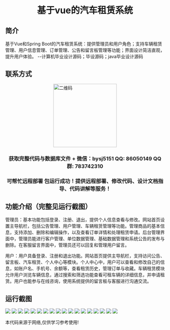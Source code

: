 <p><h1 align="center">基于vue的汽车租赁系统</h1></p>

## 简介
基于Vue和Spring Boot的汽车租赁系统：提供管理员和用户角色；支持车辆租赁管理、用户信息管理、订单管理、公告和留言板管理等功能；界面设计简洁直观，提升用户体验。    --计算机毕业设计源码；毕设源码；java毕业设计源码


## 联系方式
<img src="https://bs-1329754181.cos.ap-shanghai.myqcloud.com/wx.jpg" alt="二维码" style="display: block; margin: 0 auto;" width="200px">
<p><h3 align="center">获取完整代码与数据库文件 + 微信：bysj5151 QQ: 86050149 QQ群: 783742310</h3></p>
<p><h3 align="center">可帮忙远程部署 包运行成功！提供远程部署、修改代码、设计文档指导、代码讲解等服务！</h3></p>

## 功能介绍（完整见运行截图）
管理员：基本功能包括登录、注册、退出，提供个人信息查看与修改。网站首页设置主导航栏，包括公告管理、用户管理、车辆租赁管理等功能。管理商品的基本信息，支持添加、删除和编辑操作，以及查看订单详情和处理租赁申请。后台管理界面中，管理员能进行客户管理、单位数据管理、基础数据管理和系统公告的发布与删除。在客服留言界面中，管理员还可以回复和管理用户留言。

用户：用户具备登录、注册和退出功能。网站首页提供主导航栏，支持访问公告、留言板、汽车租赁、个人中心等模块。个人中心中，用户可以查看和修改自己的信息，如账户名、手机号、余额等，查看租赁历史，管理订单与收藏。车辆租赁模块允许用户浏览车辆信息，通过搜索和筛选功能查看可租车辆的详细信息，并申请租赁。用户也能参与在线咨询，使用系统提供的留言板与客服进行沟通交流。


## 运行截图
![](https://bs-1329754181.cos.ap-shanghai.myqcloud.com/spring/carRentalSystemBasedOnVue/img/001.jpg)
![](https://bs-1329754181.cos.ap-shanghai.myqcloud.com/spring/carRentalSystemBasedOnVue/img/002.jpg)
![](https://bs-1329754181.cos.ap-shanghai.myqcloud.com/spring/carRentalSystemBasedOnVue/img/003.jpg)
![](https://bs-1329754181.cos.ap-shanghai.myqcloud.com/spring/carRentalSystemBasedOnVue/img/004.jpg)
![](https://bs-1329754181.cos.ap-shanghai.myqcloud.com/spring/carRentalSystemBasedOnVue/img/005.jpg)
![](https://bs-1329754181.cos.ap-shanghai.myqcloud.com/spring/carRentalSystemBasedOnVue/img/006.jpg)
![](https://bs-1329754181.cos.ap-shanghai.myqcloud.com/spring/carRentalSystemBasedOnVue/img/007.jpg)
![](https://bs-1329754181.cos.ap-shanghai.myqcloud.com/spring/carRentalSystemBasedOnVue/img/008.jpg)
![](https://bs-1329754181.cos.ap-shanghai.myqcloud.com/spring/carRentalSystemBasedOnVue/img/009.jpg)
![](https://bs-1329754181.cos.ap-shanghai.myqcloud.com/spring/carRentalSystemBasedOnVue/img/010.jpg)
![](https://bs-1329754181.cos.ap-shanghai.myqcloud.com/spring/carRentalSystemBasedOnVue/img/011.jpg)
![](https://bs-1329754181.cos.ap-shanghai.myqcloud.com/spring/carRentalSystemBasedOnVue/img/012.jpg)
![](https://bs-1329754181.cos.ap-shanghai.myqcloud.com/spring/carRentalSystemBasedOnVue/img/013.jpg)
![](https://bs-1329754181.cos.ap-shanghai.myqcloud.com/spring/carRentalSystemBasedOnVue/img/014.jpg)
![](https://bs-1329754181.cos.ap-shanghai.myqcloud.com/spring/carRentalSystemBasedOnVue/img/015.jpg)
![](https://bs-1329754181.cos.ap-shanghai.myqcloud.com/spring/carRentalSystemBasedOnVue/img/016.jpg)
![](https://bs-1329754181.cos.ap-shanghai.myqcloud.com/spring/carRentalSystemBasedOnVue/img/017.jpg)
![](https://bs-1329754181.cos.ap-shanghai.myqcloud.com/spring/carRentalSystemBasedOnVue/img/018.jpg)

<p>本代码来源于网络,仅供学习参考使用!</p>
